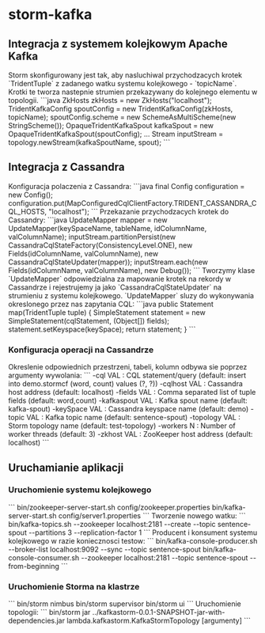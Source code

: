 <h1>storm-kafka</h1>
<h2>Integracja z systemem kolejkowym Apache Kafka</h2>
Storm skonfigurowany jest tak, aby nasluchiwal przychodzacych krotek `TridentTuple` z zadanego watku systemu kolejkowego - `topicName`. Krotki te tworza nastepnie strumien przekazywany do kolejnego elementu w topologii.
```java
ZkHosts zkHosts = new ZkHosts("localhost");
TridentKafkaConfig spoutConfig = new TridentKafkaConfig(zkHosts, topicName);
spoutConfig.scheme = new SchemeAsMultiScheme(new StringScheme());
OpaqueTridentKafkaSpout kafkaSpout = new OpaqueTridentKafkaSpout(spoutConfig);
...
Stream inputStream = topology.newStream(kafkaSpoutName, spout);
```
<h2>Integracja z Cassandra</h2>
Konfiguracja polaczenia z Cassandra:
```java
final Config configuration = new Config();
configuration.put(MapConfiguredCqlClientFactory.TRIDENT_CASSANDRA_CQL_HOSTS, "localhost");
```
Przekazanie przychodzacych krotek do Cassandry:
```java
UpdateMapper mapper = new UpdateMapper(keySpaceName, tableName, idColumnName, valColumnName);
inputStream.partitionPersist(new CassandraCqlStateFactory(ConsistencyLevel.ONE), new Fields(idColumnName, valColumnName), new CassandraCqlStateUpdater(mapper));
inputStream.each(new Fields(idColumnName, valColumnName), new Debug());
```
Tworzymy klase `UpdateMapper` odpowiedzialna za mapowanie krotek na rekordy w Cassandrze i rejestrujemy ja jako `CassandraCqlStateUpdater` na strumieniu z systemu kolejkowego. `UpdateMapper` sluzy do wykonywania okreslonego przez nas zapytania CQL:
```java
public Statement map(TridentTuple tuple) {
	SimpleStatement statement = new SimpleStatement(cqlStatement, (Object[]) fields);
	statement.setKeyspace(keySpace);
    return statement;
}
```
<h3>Konfiguracja operacji na Cassandrze</h3>
Okreslenie odpowiednich przestrzeni, tabeli, kolumn odbywa sie poprzez argumenty wywolania:
```
-cql VAL        : CQL statement/query (default: insert into demo.stormcf
                   (word, count) values (?, ?))
-cqlhost VAL    : Cassandra host address (default: localhost)
-fields VAL     : Comma separated list of tuple fields (default: word,count)
-kafkaspout VAL : Kafka spout name (default: kafka-spout)
-keySpace VAL   : Cassandra keyspace name (default: demo)
-topic VAL      : Kafka topic name (default: sentence-spout)
-topology VAL   : Storm topology name (default: test-topology)
-workers N      : Number of worker threads (default: 3)
-zkhost VAL     : ZooKeeper host address (default: localhost)
```
<h2>Uruchamianie aplikacji</h2>
<h3>Uruchomienie systemu kolejkowego</h3>
```
bin/zookeeper-server-start.sh config/zookeeper.properties
bin/kafka-server-start.sh config/server1.properties
```
Tworzenie nowego watku:
```
bin/kafka-topics.sh --zookeeper localhost:2181 --create --topic sentence-spout --partitions 3 --replication-factor 1
```
Producent i konsument systemu kolejkowego w razie koniecznosci testow:
```
bin/kafka-console-producer.sh --broker-list localhost:9092 --sync --topic sentence-spout
bin/kafka-console-consumer.sh --zookeeper localhost:2181 --topic sentence-spout --from-beginning
```
<h3>Uruchomienie Storma na klastrze</h3>
```
bin/storm nimbus
bin/storm supervisor
bin/storm ui
```
Uruchomienie topologii:
```
bin/storm jar ../kafkastorm-0.0.1-SNAPSHOT-jar-with-dependencies.jar lambda.kafkastorm.KafkaStormTopology [argumenty]
```
